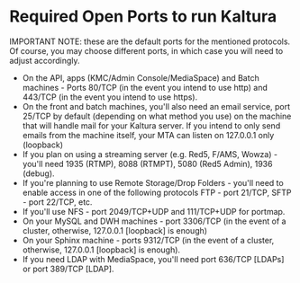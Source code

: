 # Required Open Ports to run Kaltura
IMPORTANT NOTE: these are the default ports for the mentioned protocols. Of course, you may choose different ports, in which case you will need to adjust accordingly.

* On the API, apps (KMC/Admin Console/MediaSpace) and Batch machines - Ports 80/TCP (in the event you intend to use http) and 443/TCP (in the event you intend to use https).  
* On the front and batch machines, you'll also need an email service, port 25/TCP by default (depending on what method you use) on the machine that will handle mail for your Kaltura server. If you intend to only send emails from the machine itself, your MTA can listen on 127.0.0.1 only (loopback)
* If you plan on using a streaming server (e.g. Red5, F/AMS, Wowza) - you'll need 1935 (RTMP), 8088 (RTMPT), 5080 (Red5 Admin), 1936 (debug).  
* If you're planning to use Remote Storage/Drop Folders - you'll need to enable access in one of the following protocols FTP - port 21/TCP, SFTP - port 22/TCP, etc.  
* If you'll use NFS - port 2049/TCP+UDP and 111/TCP+UDP for portmap.  
* On your MySQL and DWH machines - port 3306/TCP (in the event of a cluster, otherwise, 127.0.0.1 [loopback] is enough)
* On your Sphinx machine - ports 9312/TCP (in the event of a cluster, otherwise, 127.0.0.1 [loopback] is enough).   
* If you need LDAP with MediaSpace, you'll need port 636/TCP [LDAPs] or port 389/TCP [LDAP].  
